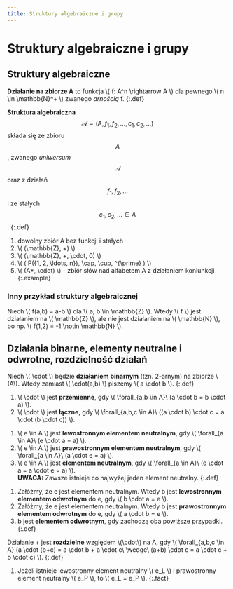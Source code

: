 ```yaml
---
title: Struktury algebraiczne i grupy
---
```


# Struktury algebraiczne i grupy

## Struktury algebraiczne

**Działanie na zbiorze A** to funkcja \\( f: A^n \rightarrow A \\) dla pewnego \\( n \in \mathbb{N}^+ \\) zwanego _arnością_ f.
{:.def}

**Struktura algebraiczna** $$ \mathcal{A} = (A, f_1, f_2, \ldots, c_1, c_2, \ldots) $$ składa się ze zbioru $$ A $$, zwanego _uniwersum_ $$ \mathcal{A} $$ oraz z działań $$ f_1, f_2, \ldots $$ i ze stałych $$ c_1, c_2, \ldots \in A $$.
{:.def}

1. dowolny zbiór A bez funkcji i stałych
2. \\( (\mathbb{Z}, +) \\)
3. \\( (\mathbb{Z}, +, \cdot, 0) \\)
4. \\( ( P({1, 2, \ldots, n}), \cap, \cup, ^{\prime} ) \\)
5. \\( (A*, \cdot) \\) - zbiór słów nad alfabetem A z działaniem koniunkcji
{:.example}

### Inny przykład struktury algebraicznej

Niech \\( f(a,b) = a-b \\) dla \\( a, b \in \mathbb{Z} \\). Wtedy \\( f \\) jest działaniem na \\( \mathbb{Z} \\), ale nie jest działaniem na \\( \mathbb{N} \\), bo np. \\( f(1,2) = -1 \notin \mathbb{N} \\).

## Działania binarne, elementy neutralne i odwrotne, rozdzielność działań

<!-- działanie binarne -->
Niech \\( \cdot \\) będzie **działaniem binarnym** (tzn. 2-arnym) na zbiorze \\(A\\). Wtedy zamiast \\( \cdot(a,b) \\) piszemy \\( a \cdot b \\).
{:.def}

<!-- przemienność i łączność operatorów -->
1. \\( \cdot \\) jest **przemienne**, gdy \\( \forall_{a,b \in A}\ (a \cdot b = b \cdot a) \\).
2. \\( \cdot \\) jest **łączne**, gdy \\( \forall_{a,b,c \in A}\ ((a \cdot b) \cdot c = a \cdot (b \cdot c)) \\).

<!-- elementy neutralne -->
1. \\( e \in A \\) jest **lewostronnym elementem neutralnym**, gdy \\( \forall_{a \in A}\ (e \cdot a = a) \\).
2. \\( e \in A \\) jest **prawostronnym elementem neutralnym**, gdy \\( \forall_{a \in A}\ (a \cdot e = a) \\).
3. \\( e \in A \\) jest **elementem neutralnym**, gdy \\( \forall_{a \in A}\ (e \cdot a = a \cdot e = a) \\).  
**UWAGA:** Zawsze istnieje co najwyżej jeden element neutralny.
{:.def}

<!-- elementy odwrotne -->
1. Załóżmy, że e jest elementem neutralnym. Wtedy b jest **lewostronnym elementem odwrotnym** do e, gdy \\( b \cdot a = e \\).
2. Załóżmy, że e jest elementem neutralnym. Wtedy b jest **prawostronnym elementem odwrotnym** do e, gdy \\( a \cdot b = e \\).
3. b jest **elementem odwrotnym**, gdy zachodzą oba powiższe przypadki.
{:.def}

<!-- rozdzielność działań -->
Działanie + jest **rozdzielne** względem \\(\cdot\\) na A, gdy \\( \forall_{a,b,c \in A} (a \cdot (b+c) = a \cdot b + a \cdot c\ \wedge\ (a+b) \cdot c = a \cdot c + b \cdot c) \\).
{:.def} 

<!-- fakty -->
1. Jeżeli istnieje lewostronny element neutralny \\( e_L \\) i prawostronny element neutralny \\( e_P \\), to \\( e_L = e_P \\).
{:.fact}